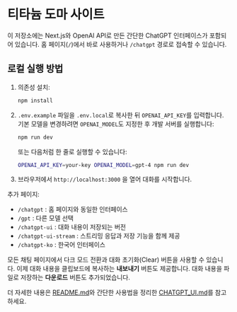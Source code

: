 # 티타늄 도마 사이트

이 저장소에는 Next.js와 OpenAI API로 만든 간단한 ChatGPT 인터페이스가 포함되어 있습니다. 홈 페이지(`/`)에서 바로 사용하거나 `/chatgpt` 경로로 접속할 수 있습니다.

## 로컬 실행 방법

1. 의존성 설치:
   ```bash
   npm install
   ```
2. `.env.example` 파일을 `.env.local`로 복사한 뒤 `OPENAI_API_KEY`를 입력합니다.
   기본 모델을 변경하려면 `OPENAI_MODEL`도 지정한 후 개발 서버를 실행합니다:
   ```bash
   npm run dev
   ```
   또는 다음처럼 한 줄로 실행할 수 있습니다:
   ```bash
   OPENAI_API_KEY=your-key OPENAI_MODEL=gpt-4 npm run dev
   ```
3. 브라우저에서 `http://localhost:3000` 을 열어 대화를 시작합니다.

추가 페이지:
- `/chatgpt` : 홈 페이지와 동일한 인터페이스
- `/gpt` : 다른 모델 선택
- `/chatgpt-ui` : 대화 내용이 저장되는 버전
- `/chatgpt-ui-stream` : 스트리밍 응답과 저장 기능을 함께 제공
- `/chatgpt-ko` : 한국어 인터페이스

모든 채팅 페이지에서 다크 모드 전환과 대화 초기화(Clear) 버튼을 사용할 수 있습니다.
이제 대화 내용을 클립보드에 복사하는 **내보내기** 버튼도 제공합니다.
대화 내용을 파일로 저장하는 **다운로드** 버튼도 추가되었습니다.

더 자세한 내용은 [README.md](./README.md)와 간단한 사용법을 정리한
[CHATGPT_UI.md](./CHATGPT_UI.md)를 참고하세요.
